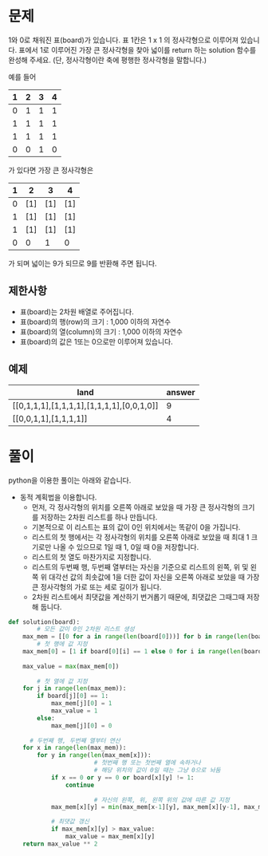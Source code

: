 # 문제

1와 0로 채워진 표(board)가 있습니다. 표 1칸은 1 x 1 의 정사각형으로 이루어져 있습니다. 표에서 1로 이루어진 가장 큰 정사각형을 찾아 넓이를 return 하는 solution 함수를 완성해 주세요. (단, 정사각형이란 축에 평행한 정사각형을 말합니다.)

예를 들어

| 1 | 2 | 3 | 4 |
| - | - | - | - |
| 0 | 1 | 1 | 1 |
| 1 | 1 | 1 | 1 |
| 1 | 1 | 1 | 1 |
| 0 | 0 | 1 | 0 |

가 있다면 가장 큰 정사각형은

| 1 | 2 | 3 | 4 |
| - | - | - | - |
| 0 | [1] | [1] | [1] |
| 1 | [1] | [1] | [1] |
| 1 | [1] | [1] | [1] |
| 0 | 0 | 1 | 0 |

가 되며 넓이는 9가 되므로 9를 반환해 주면 됩니다.

## 제한사항

- 표(board)는 2차원 배열로 주어집니다.
- 표(board)의 행(row)의 크기 : 1,000 이하의 자연수
- 표(board)의 열(column)의 크기 : 1,000 이하의 자연수
- 표(board)의 값은 1또는 0으로만 이루어져 있습니다.

## 예제

| land | answer |
| --- | --- |
| [[0,1,1,1],[1,1,1,1],[1,1,1,1],[0,0,1,0]] | 9 |
| [[0,0,1,1],[1,1,1,1]] | 4 |

# 풀이

python을 이용한 풀이는 아래와 같습니다.

- 동적 계획법을 이용합니다.
    - 먼저, 각 정사각형의 위치를 오른쪽 아래로 보았을 때 가장 큰 정사각형의 크기를 저장하는 2차원 리스트를 하나 만듭니다.
    - 기본적으로 이 리스트는 표의 값이 0인 위치에서는 똑같이 0을 가집니다.
    - 리스트의 첫 행에서는 각 정사각형의 위치를 오른쪽 아래로 보았을 때 최대 1 크기로만 나올 수 있으므로 1일 때 1, 0일 때 0을 저장합니다.
    - 리스트의 첫 열도 마찬가지로 지정합니다.
    - 리스트의 두번째 행, 두번째 열부터는 자신을 기준으로 리스트의 왼쪽, 위 및 왼쪽 위 대각선 값의 최솟값에 1을 더한 값이 자신을 오른쪽 아래로 보았을 때 가장 큰 정사각형의 가로 또는 세로 길이가 됩니다.
    - 2차원 리스트에서 최댓값을 계산하기 번거롭기 때문에, 최댓값은 그때그때 저장해 둡니다.

```python
def solution(board):
		# 모든 값이 0인 2차원 리스트 생성
    max_mem = [[0 for a in range(len(board[0]))] for b in range(len(board))]
		# 첫 행에 값 지정
    max_mem[0] = [1 if board[0][i] == 1 else 0 for i in range(len(board[0]))]
    
    max_value = max(max_mem[0])
    
		# 첫 열에 값 지정
    for j in range(len(max_mem)):
        if board[j][0] == 1:
            max_mem[j][0] = 1
            max_value = 1
        else:
            max_mem[j][0] = 0
    
	  # 두번째 행, 두번째 열부터 연산
    for x in range(len(max_mem)):
        for y in range(len(max_mem[x])):
						# 첫번째 행 또는 첫번째 열에 속하거나 
						# 해당 위치의 값이 0일 때는 그냥 0으로 놔둠
            if x == 0 or y == 0 or board[x][y] != 1:
                continue
            
						# 자신의 왼쪽, 위, 왼쪽 위의 값에 따른 값 지정
            max_mem[x][y] = min(max_mem[x-1][y], max_mem[x][y-1], max_mem[x-1][y-1]) + 1

            # 최댓값 갱신
            if max_mem[x][y] > max_value:
                max_value = max_mem[x][y]
    return max_value ** 2
```